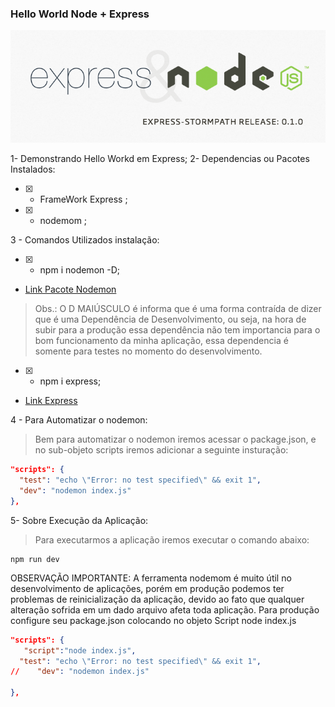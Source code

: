 ### Hello World Node + Express
 ![Node + Express](/node.png)
 
1- Demonstrando Hello Workd em Express;
2- Dependencias ou Pacotes Instalados:
   - [x] - FrameWork Express ;
   - [x] - nodemom ;

3 - Comandos Utilizados instalação:
   - [x] - npm i nodemon -D;
-  [Link Pacote Nodemon ](https://duckduckgo.com)
  > Obs.: O D MAIÚSCULO é informa que é uma forma contraída de dizer que é uma Dependência de Desenvolvimento, ou seja, na hora de subir para a produção essa dependência não tem importancia para o bom funcionamento da minha aplicação, essa dependencia é somente para testes no momento do desenvolvimento.
  - [x] - npm i express;  
  -  [Link Express ](https://www.npmjs.com/package/express)

4 - Para Automatizar o nodemon:
  >Bem para automatizar o nodemon iremos acessar o package.json, e no sub-objeto scripts iremos adicionar a seguinte insturação:
  ```json
 "scripts": {
    "test": "echo \"Error: no test specified\" && exit 1",
    "dev": "nodemon index.js"
  },
  ```

5- Sobre Execução da Aplicação:
> Para executarmos a aplicação iremos executar o comando abaixo:
```console
npm run dev
```

OBSERVAÇÃO IMPORTANTE: A ferramenta nodemom é muito útil no desenvolvimento de aplicações, porém em produção podemos ter problemas de reinicialização da aplicação, devido ao fato que qualquer alteração sofrida em um dado arquivo afeta toda aplicação. 
Para produção configure seu package.json colocando no objeto Script node index.js

  ```json
 "scripts": {
     "script":"node index.js",
    "test": "echo \"Error: no test specified\" && exit 1",
//    "dev": "nodemon index.js"

  },
  ```

